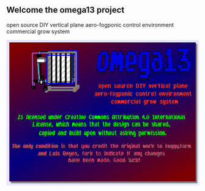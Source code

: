 ## Welcome the omega13 project

open source DIY vertical plane aero-fogponic control environment commercial grow system

![](https://github.com/foggyfarm/omega13/blob/master/pictures/omega13.png) 

